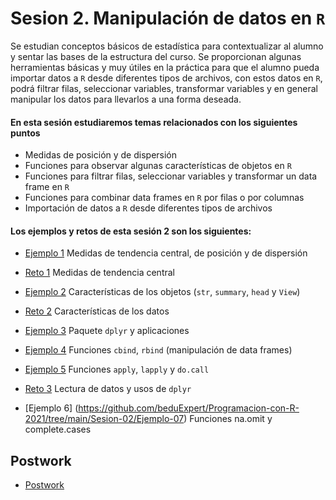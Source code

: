 # Sesion 2. Manipulación de datos en `R`

Se estudian conceptos básicos de estadística para contextualizar al alumno y sentar las bases de la estructura del curso. Se proporcionan algunas herramientas básicas y muy útiles en la práctica para que el alumno pueda importar datos a `R` desde diferentes tipos de archivos, con estos datos en `R`, podrá filtrar filas, seleccionar variables, transformar variables y en general manipular los datos para llevarlos a una forma deseada.

#### En esta sesión estudiaremos temas relacionados con los siguientes puntos

- Medidas de posición y de dispersión
- Funciones para observar algunas características de objetos en `R`
- Funciones para filtrar filas, seleccionar variables y transformar un data frame en `R`
- Funciones para combinar data frames en `R` por filas o por columnas
- Importación de datos a `R` desde diferentes tipos de archivos

#### Los ejemplos y retos de esta sesión 2 son los siguientes:

- [Ejemplo 1](https://github.com/beduExpert/Programacion-con-R-Santander/tree/master/Sesion-02/Ejemplo-01) Medidas de tendencia central, de posición y de dispersión
- [Reto 1](https://github.com/beduExpert/Programacion-con-R-Santander/tree/master/Sesion-02/Reto-01) Medidas de tendencia central

- [Ejemplo 2](https://github.com/beduExpert/Programacion-con-R-Santander/tree/master/Sesion-02/Ejemplo-02) Características de los objetos (`str`, `summary`, `head` y `View`)
- [Reto 2](https://github.com/beduExpert/Programacion-con-R-Santander/tree/master/Sesion-02/Reto-02) Características de los datos

- [Ejemplo 3](https://github.com/beduExpert/Programacion-con-R-Santander/tree/master/Sesion-02/Ejemplo-03) Paquete `dplyr` y aplicaciones
- [Ejemplo 4](https://github.com/beduExpert/Programacion-con-R-Santander/tree/master/Sesion-02/Ejemplo-04) Funciones `cbind`, `rbind` (manipulación de data frames)
- [Ejemplo 5](https://github.com/beduExpert/Programacion-con-R-Santander/tree/master/Sesion-02/Ejemplo-05) Funciones `apply`, `lapply` y `do.call`
- [Reto 3](https://github.com/beduExpert/Programacion-con-R-Santander/tree/master/Sesion-02/Reto-03) Lectura de datos y usos de `dplyr`
- [Ejemplo 6] (https://github.com/beduExpert/Programacion-con-R-2021/tree/main/Sesion-02/Ejemplo-07) Funciones na.omit y complete.cases

## Postwork

- [Postwork](https://github.com/beduExpert/Programacion-con-R-Santander/tree/master/Sesion-02/Postwork)
